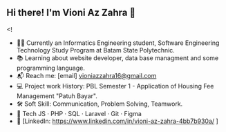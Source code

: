 ## Hi there! I'm Vioni Az Zahra 👋

<!
- 👩‍💻 Currently an Informatics Engineering student, Software Engineering Technology Study Program at Batam State Polytechnic.
- 📚 Learning about website developer, data base managment and some programming language.
- 📬 Reach me: [email] vioniazzahra16@gmail.com
- 💻 Project work History: PBL Semester 1 - Application of Housing Fee Management "Patuh Bayar".
- 🛠 Soft Skill: Communication, Problem Solving, Teamwork.
- 🔧 Tech
  JS · PHP · SQL · Laravel · Git · Figma
- 📎 [LinkedIn: https://www.linkedin.com/in/vioni-az-zahra-4bb7b930a/ ]

>
